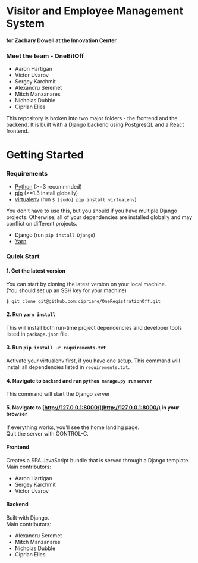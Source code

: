 # Visitor and Employee Management System
#### for Zachary Dowell at the Innovation Center

### Meet the team - OneBitOff
- Aaron Hartigan
- Victor Uvarov
- Sergey Karchmit
- Alexandru Seremet
- Mitch Manzanares
- Nicholas Dubble
- Ciprian Elies

This repository is broken into two major folders - the frontend and the backend.
It is built with a Django backend using PostgresQL and a React frontend.

# Getting Started
### Requirements
 - [Python](https://www.python.org/downloads/) (>=3 recommnded)
 - [pip](https://pip.pypa.io/en/stable/) (>=1.3 install globally)
 - [virtualenv](https://virtualenv.pypa.io/en/latest/installation/) (run `$ [sudo] pip install virtualenv`)

 You don't have to use this, but you should if you have multiple Django projects. Otherwise, all of your dependencies are installed globally and may conflict on different projects.
 - Django (run `pip install Django`)
 - [Yarn](https://yarnpkg.com/lang/en/docs/install/#windows-stable)

### Quick Start

#### 1. Get the latest version

You can start by cloning the latest version on your local machine.  
(You should set up an SSH key for your machine)
```shell
$ git clone git@github.com:cipriane/OneRegistrationOff.git
```
#### 2. Run `yarn install`

This will install both run-time project dependencies and developer tools listed
in `package.json` file.

#### 3. Run `pip install -r requirements.txt`

Activate your virtualenv first, if you have one setup. This command will install all dependencies listed in `requirements.txt`.

#### 4. Navigate to `backend` and run `python manage.py runserver`

This command will start the Django server

#### 5. Navigate to [http://127.0.0.1:8000/](http://127.0.0.1:8000/) in your browser

If everything works, you'll see the home landing page.  
Quit the server with CONTROL-C.

#### Frontend
 Creates a SPA JavaScript bundle that is served through a Django template.  
Main contributors:
 - Aaron Hartigan
 - Sergey Karchmit
 - Victor Uvarov
#### Backend
Built with Django.  
Main contributors:
- Alexandru Seremet
- Mitch Manzanares
- Nicholas Dubble
- Ciprian Elies
